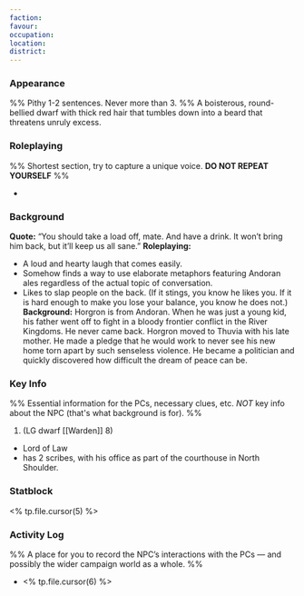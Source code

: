 ```yaml
---
faction: 
favour: 
occupation: 
location: 
district:
---
```

### Appearance

%% Pithy 1-2 sentences. Never more than 3. %%
A boisterous, round-bellied dwarf with thick red hair that tumbles down into a beard that threatens unruly excess.
### Roleplaying

%% Shortest section, try to capture a unique voice. __DO NOT REPEAT YOURSELF__ %%

- 

### Background

**Quote:** “You should take a load off, mate. And have a drink. It won’t bring him back, but it’ll keep us all sane.”
**Roleplaying:**
- A loud and hearty laugh that comes easily.
- Somehow finds a way to use elaborate metaphors featuring Andoran ales regardless of the actual topic of conversation.
- Likes to slap people on the back. (If it stings, you know he likes you. If it is hard enough to make you lose your balance, you know he does not.)
**Background:** Horgron is from Andoran. When he was just a young kid, his father went off to fight in a bloody frontier conflict in the River Kingdoms. He never came back. Horgron moved to Thuvia with his late mother. He made a pledge that he would work to never see his new home torn apart by such senseless violence. He became a politician and quickly discovered how difficult the dream of peace can be. 

### Key Info

%% Essential information for the PCs, necessary clues, etc. _NOT_ key info about the NPC (that's what background is for). %%

1. (LG dwarf [[Warden]] 8)
- Lord of Law 
- has 2 scribes, with his office as part of the courthouse in North Shoulder.

### Statblock

<% tp.file.cursor(5) %>

### Activity Log 

%% A place for you to record the NPC’s interactions with the PCs — and possibly the wider campaign world as a whole. %%

- <% tp.file.cursor(6) %>
